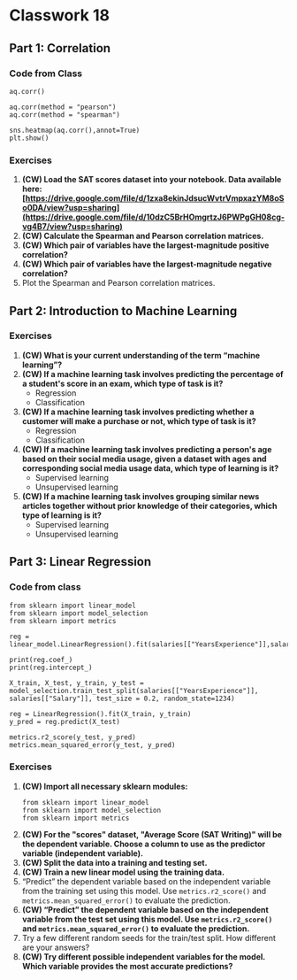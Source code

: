 # Classwork 18

## Part 1: Correlation

### Code from Class

```
aq.corr()

aq.corr(method = "pearson")
aq.corr(method = "spearman")

sns.heatmap(aq.corr(),annot=True)
plt.show()
```

### Exercises

1. **(CW) Load the SAT scores dataset into your notebook. Data available here: [https://drive.google.com/file/d/1zxa8ekinJdsucWvtrVmpxazYM8oSo0DA/view?usp=sharing](https://drive.google.com/file/d/10dzC5BrHOmgrtzJ6PWPgGH08cg-vg4B7/view?usp=sharing)**
1. **(CW) Calculate the Spearman and Pearson correlation matrices.**
1. **(CW) Which pair of variables have the largest-magnitude positive correlation?**
1. **(CW) Which pair of variables have the largest-magnitude negative correlation?**
1. Plot the Spearman and Pearson correlation matrices.

## Part 2: Introduction to Machine Learning

### Exercises

1. **(CW) What is your current understanding of the term “machine learning”?**
1. **(CW) If a machine learning task involves predicting the percentage of a student's score in an exam, which type of task is it?**
   * Regression
   * Classification
1. **(CW) If a machine learning task involves predicting whether a customer will make a purchase or not, which type of task is it?**
   * Regression
   * Classification
1. **(CW) If a machine learning task involves predicting a person's age based on their social media usage, given a dataset with ages and corresponding social media usage data, which type of learning is it?**
   * Supervised learning
   * Unsupervised learning
1. **(CW) If a machine learning task involves grouping similar news articles together without prior knowledge of their categories, which type of learning is it?**
   * Supervised learning
   * Unsupervised learning
  
## Part 3: Linear Regression

### Code from class

```
from sklearn import linear_model
from sklearn import model_selection
from sklearn import metrics

reg = linear_model.LinearRegression().fit(salaries[["YearsExperience"]],salaries[["Salary"]])

print(reg.coef_)
print(reg.intercept_)

X_train, X_test, y_train, y_test = model_selection.train_test_split(salaries[["YearsExperience"]], salaries[["Salary"]], test_size = 0.2, random_state=1234)
   
reg = LinearRegression().fit(X_train, y_train)
y_pred = reg.predict(X_test)
   
metrics.r2_score(y_test, y_pred)
metrics.mean_squared_error(y_test, y_pred)
```

### Exercises
1. **(CW) Import all necessary sklearn modules:**
   ```
   from sklearn import linear_model
   from sklearn import model_selection
   from sklearn import metrics
   ```
1. **(CW) For the "scores" dataset, "Average Score (SAT Writing)" will be the dependent variable. Choose a column to use as the predictor variable (independent variable).**
1. **(CW) Split the data into a training and testing set.**
1. **(CW) Train a new linear model using the training data.**
1. “Predict” the dependent variable based on the independent variable from the training set using this model. Use `metrics.r2_score()` and  `metrics.mean_squared_error()` to evaluate the prediction.
1. **(CW) “Predict” the dependent variable based on the independent variable from the test set using this model. Use `metrics.r2_score()` and  `metrics.mean_squared_error()` to evaluate the prediction.**
1. Try a few different random seeds for the train/test split. How different are your answers?
1. **(CW) Try different possible independent variables for the model. Which variable provides the most accurate predictions?**
